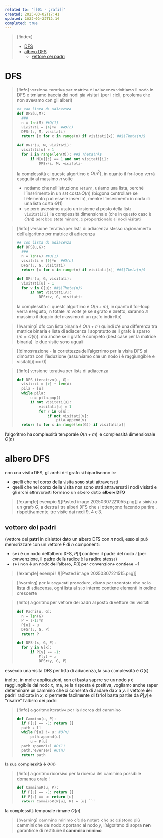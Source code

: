 ```yaml
---
related to: "[[01 - grafi]]"
created: 2025-03-02T17:41
updated: 2025-03-25T13:14
completed: true
---
```

>[!index]
>- [DFS](#DFS)
>- [albero DFS](#albero%20DFS)
>	- [vettore dei padri](#vettore%20dei%20padri)
# DFS
>[!info] versione iterativa per matrice di adiacenza
visitiamo il nodo in DFS e teniamo traccia dei nodi già visitati (per i cicli, problema che non avevamo con gli alberi)
>```python
>## con lista di adiacenza
>def DFS(u,M):
>	###
>	n = len(M) ##O(1)
>	visitati = [0]*n  ##O(n)
>	DFSr(u, M, visitati)	
>	return [x for x in range(n) if visitati[x]] ##$\Theta(n)$
>	
>def DFsr(u, M, visitati):
>	visitati[u] = 1
>	for i in range(len(M)): ##$\Theta(n)$
>		if M[u][i] == 1 and not visitati[i]:
>			DFSr(i, M, visitati)
>```
>la complessità di questo algortimo è $O(n^2)$, in quanto il for-loop verrà eseguito al massimo $n$ volte
>- notiamo che nell’istruzione `return`, usiamo una lista, perchè l’inserimento in un set costa $O(n)$ (bisgona controllare se l’elemento può essere inserito), mentre l’inserimento in coda di una lista costa $\Theta(1)$
>- se però avessimo usato un insieme al posto della lista `visitati[i]`, la complessità dimensionale (che in questo caso è $O(n)$) sarebbe stata minore, e proporzionale ai nodi visitati


>[!info] versione iterativa per lista di adiacenza
stesso ragionamento dell’algoritmo per matrice di adiacenza
>```python
>## con lista di adiacenza
>def DFS(u,G):
>	###
>	n = len(G) ##O(1)
>	visitati = [0]*n  ##O(n)
>	DFSr(u, G, visitati)	
>	return [x for x in range(n) if visitati[x]] ##$\Theta(n)$
>	
>def DFsr(u, G, visitati):
>	visitati[u] = 1
>	for v in G[u]: ##$\Theta(n)$
>		if not visitati[v]:
>			DFSr(v, G, visitati)
>```
>la complessità di questo algortimo è $O(n +m)$, in quanto il for-loop verrà eseguito, in totale, $m$ volte (e se il grafo è diretto, saranno al massimo il doppio del massimo di un grafo indiretto)

>[!warning] dfs con lista binaria è $O(n+m)$
quindi c’è una differenza tra matrice binaria e lista di adiacenza ! sopratutto se il grafo è sparso ($m = O(n)$). ma anche se il grafo è completo (best case per la matrice binaria), le due visite sono uguali

>[!dimostrazione]- la correttezza dell’algorrimo per la visita DFS si dimostra con l’induzione
>(assumiamo che un nodo $i$ è raggiungibile e visitati[i] == 0)

>[!info] versione iterativa per lista di adiacenza
>```python
>def DFS_iterativo(u, G):
>	visitati = [0] * len(G)
>	pila = [u]
>	while pila:
>		u = pila.pop()
>		if not visitati[u]:
>			visitati[u] = 1
>			for v in G[u]:
>				if not visitati[v]:
>					pila.append(v)
>	return [x for x in range(len(G)) if visitati[x]]
>```
l’algoritmo ha complessità temporale $O(n+m)$, e complessità dimensionale $O(n)$
# albero DFS
con una visita DFS, gli archi del grafo si bipartiscono in:
- quelli che nel corso della visita sono stati attraversati
- quelli che nel corso della visita non sono stati attraversati
i nodi visitati e gli archi attraversati formano un albero detto **albero DFS**
>[!example] esempio
![[Pasted image 20250307221055.png]]
a sinistra un grafo $G$, a destra i tre alberi DFS che si ottengono facendo partire , rispettivamente, tre visite dai nodi 9, 4 e 3.
## vettore dei padri
(vettore dei **patri** in dialetto)
dato un albero DFS con $n$ nodi, esso si può memorizzare con un vettore $P$ di $n$ componenti:
- se $i$ è un nodo dell’albero DFS, $P[i]$ contiene il padre del nodo $i$ (per convenzione, il padre della radice è la radice stessa)
- se $i$ non è un nodo dell’albero, $P[i]$ per convenzione contiene $-1$
>[!example] esempi !
![[Pasted image 20250307221515.png]]

>[!warning] per le seguenti procedure, diamo per scontato che nella lista di adiacenza, ogni lista al suo interno contiene elementi in ordine crescente

>[!info] algoritmo per vettore dei padri al posto di vettore dei visitati
>```python
>def Padri(u, G):
>	n = len(G)
>	P = [-1]*n
>	P[u] = u
>	DFSr(u, G, P)
>	return P
>
>def DFSr(x, G, P):
>	for y in G[x]:
>		if P[y] == -1:
>			P[y] = x
>			DFSr(y, G, P)
>```
essendo una visita DFS per lista di adiacenza, la sua complessità è $O(n)$

inoltre, in molte applicazioni, non ci basta sapere se un nodo $y$ è raggiungibile dal nodo $x$, ma, se la risposta è positiva, vogliamo anche saper determinare un cammino che ci consenta di andare da $x$ a $y$. il vettore dei padri, radicato in $x$, ci permette facilmente di farlo! basta partire da $P[y]$ e “risalire” l’albero dei padri
>[!info] algoritmo iterativo per la ricerca del cammino
>```python
>def Cammino(u, P):
>	if P[u] == -1: return []
>	path = []
>	while P[u] != u: #O(n)
>		path.append(u)
>		u = P[u]
>	path.append(u) #O(1)
>	path.reverse() #O(n)
>	return path
>```
la sua complessità è $O(n)$

>[!info] algoritmo ricorsivo per la ricerca del cammino
>possibile domanda orale !!
>```python
>def CamminoR(u, P):
>	if P[u] == -1: return []
>	if P[u] == u: return [u]
>	return CamminoR(P[u], P) + [u] ```
la complessità temporale rimane $O(n)$

>[!warning] cammino minimo
c’e da notare che se esistono più cammini che dal nodo $x$ portano al nodo $y$, l’algoritmo di sopra **non** garantisce di restituire il **cammino minimo**
